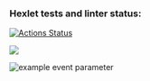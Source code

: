 ### Hexlet tests and linter status:
[![Actions Status](https://github.com/Filchanskiy/python-project-lvl1/workflows/hexlet-check/badge.svg)](https://github.com/Filchanskiy/python-project-lvl1/actions)

<a href="https://codeclimate.com/github/codeclimate/codeclimate/maintainability"><img src="https://api.codeclimate.com/v1/badges/a99a88d28ad37a79dbf6/maintainability" /></a>

![example event parameter](https://github.com/github/docs/actions/workflows/main.yml/badge.svg?event=push)
